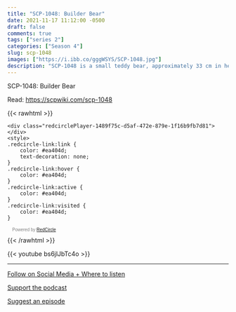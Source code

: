 ```yaml
---
title: "SCP-1048: Builder Bear"
date: 2021-11-17 11:12:00 -0500
draft: false
comments: true
tags: ["series 2"]
categories: ["Season 4"]
slug: scp-1048
images: ["https://i.ibb.co/gggWSYS/SCP-1048.jpg"]
description: "SCP-1048 is a small teddy bear, approximately 33 cm in height. Through testing, composition of the subject revealed no unusual qualities that make it discernible from a non-sapient teddy bear."
---
```


SCP-1048: Builder Bear

Read: https://scpwiki.com/scp-1048

{{< rawhtml >}}
<script async defer onload="redcircleIframe();" src="https://api.podcache.net/embedded-player/sh/63705181-2bd5-4fc1-a869-6f5b27226efa/ep/1489f75c-d5af-472e-879e-1f16b9fb7d81"></script>
    <div class="redcirclePlayer-1489f75c-d5af-472e-879e-1f16b9fb7d81"></div>
    <style>
    .redcircle-link:link {
        color: #ea404d;
        text-decoration: none;
    }
    .redcircle-link:hover {
        color: #ea404d;
    }
    .redcircle-link:active {
        color: #ea404d;
    }
    .redcircle-link:visited {
        color: #ea404d;
    }
</style>
<p style="margin-top:3px;margin-left:11px;font-family: sans-serif;font-size: 10px; color: gray;">Powered by <a class="redcircle-link" href="https://redcircle.com?utm_source=rc_embedded_player&utm_medium=web&utm_campaign=embedded_v1">RedCircle</a></p>
{{< /rawhtml >}}

{{< youtube bs6jlJbTc4o >}}

---

[Follow on Social Media + Where to listen](/links)

[Support the podcast](/support)

[Suggest an episode](/suggest)

